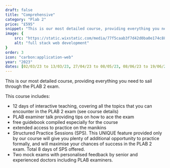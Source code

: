 ```yaml
---
draft: false
title: "Comprehensive"
category: "Plab 2"
price: "£595"
snippet: "This is our most detailed course, providing everything you need to sail through the PLAB 2 exam."
image: {
    src: "https://static.wixstatic.com/media/77f5caab3f7d42d0ba0e174c88d9eac7.jpg/v1/fill/w_870,h_576,al_c,q_85,usm_0.66_1.00_0.01,enc_auto/Doctor%20and%20Patient.jpg",
    alt: "full stack web development"
}
order: 3
icon: "carbon:application-web"
year: "2023"
dates: [02/03/23 to 13/03/23, 27/04/23 to 08/05/23, 08/06/23 to 19/06/23, 13/07/23 to 24/07/23, 23/08/23 to 03/09/23, 28/09/23 to 09/10/23, 02/11/23 to 13/11/23, 23/11/23 to 04/12/23]
---
```


This is our most detailed course, providing everything you need to sail through the PLAB 2 exam.


This course includes:

- 12 days of interactive teaching, covering all the topics that you can encounter in the PLAB 2 exam (see course details)
- PLAB examiner talk providing tips on how to ace the exam
- free guidebook compiled especially for the course
- extended access to practice on the manikins
- Structured Practice Sessions (SPS). This UNIQUE feature provided only by our course will give you plenty of additional opportunity to practice formally, and will maximise your chances of success in the PLAB 2 exam. Total 8 days of SPS offered.
- Two mock exams with personalised feedback by senior and experienced doctors including PLAB examiners.
